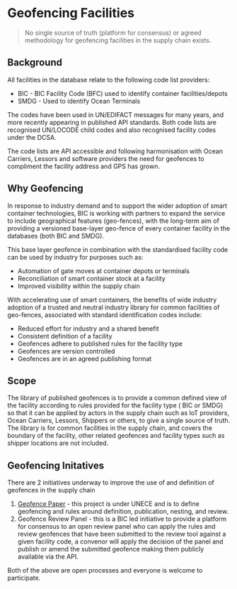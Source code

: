 # Geofencing Facilities

> No single source of truth (platform for consensus) or agreed methodology for geofencing facilities in the supply chain exists.

## Background

All facilities in the database relate to the following code list providers:

* BIC - BIC Facility Code (BFC) used to identify container facilities/depots
* SMDG - Used to identify Ocean Terminals 

The codes have been used in UN/EDIFACT messages for many years, and more recently appearing in published API standards.  Both code lists are recognised UN/LOCODE child codes and also recognised facility codes under the DCSA.

The code lists are API accessible and following harmonisation with Ocean Carriers, Lessors and software providers the need for geofences to compliment the facility address and GPS has grown. 

## Why Geofencing

In response to industry demand and to support the wider adoption of smart container technologies, BIC is working
with partners to expand the service to include geographical features (geo-fences), with the long-term aim of providing a
versioned
base-layer geo-fence of every container facility in the databases (both BIC and SMDG).

This base layer geofence in combination with the standardised facility code can be used by industry for purposes such as:

* Automation of gate moves at container depots or terminals
* Reconciliation of smart container stock at a facility
* Improved visibility within the supply chain

With accelerating use of smart containers, the benefits of wide industry adoption of a trusted and neutral industry
library for common facilities of geo-fences, associated with standard identification codes include:

* Reduced effort for industry and a shared benefit
* Consistent definition of a facility
* Geofences adhere to published rules for the facility type
* Geofences are version controlled
* Geofences are in an agreed publishing format

## Scope

The library of published geofences is to provide a common defined view of the facility according to rules provided for the facility type (
BIC or SMDG) so that it can be applied by actors in the supply chain such as IoT providers, Ocean Carriers,
Lessors, Shippers or others, to give a single source of truth.  The library is for common facilities in the supply chain, and covers the boundary of the facility, other related geofences and facility types such as shipper locations are not included.

## Geofencing Initatives

There are 2 initiatives underway to improve the use of and definition of geofences in the supply chain

1. [Geofence Paper](https://uncefact.unece.org/display/uncefactpublic/Geofencing+Facilities) - this project is under UNECE and is to define geofencing and rules around definition, publication, nesting, and review.
2. Geofence Review Panel - this is a BIC led initiative to provide a platform for consensus to an open review panel who can apply the rules and review geofences that have been submitted to the review tool against a given facility code, a convenor will apply the decision of the panel and publish or amend the submitted geofence making them publicly available via the API.

Both of the above are open processes and everyone is welcome to participate.